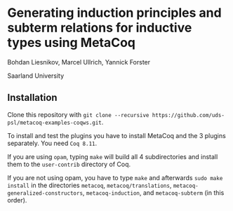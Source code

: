 # Generating induction principles and subterm relations for inductive types using MetaCoq

Bohdan Liesnikov, Marcel Ullrich, Yannick Forster

Saarland University

## Installation

Clone this repository with `git clone --recursive https://github.com/uds-psl/metacoq-examples-coqws.git`.

To install and test the plugins you have to install MetaCoq and the 3 plugins separately. 
You need `Coq 8.11`. 

If you are using `opam`, typing `make` will build all 4 subdirectories and install them to the `user-contrib` directory of Coq.

If you are not using opam, you have to type `make` and afterwards `sudo make install` in the directories `metacoq`, `metacoq/translations`, `metacoq-generalized-constructors`, `metacoq-induction`, and `metacoq-subterm` (in this order).
